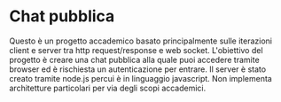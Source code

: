 # Chat pubblica
 
Questo è un progetto accademico basato principalmente sulle iterazioni client e server tra http request/response e web socket.
L'obiettivo del progetto è creare una chat pubblica alla quale puoi accedere tramite browser ed è rischiesta un autenticazione per entrare.
Il server è stato creato tramite node.js percui è in linguaggio javascript.
Non implementa architetture particolari per via degli scopi accademici.
